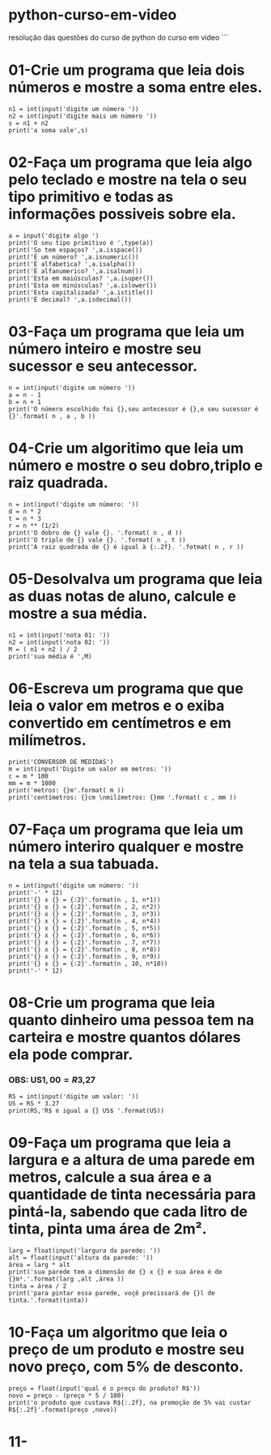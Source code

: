 # python-curso-em-video
resolução das questões do curso de python do curso em video 
´´´
# 01-Crie um programa que leia dois números e mostre a soma entre eles.

```
n1 = int(input('digite um número '))
n2 = int(input('digite mais um número '))
s = n1 + n2
print('a soma vale',s)
```

# 02-Faça um programa que leia algo pelo teclado e mostre na tela o seu tipo primitivo e todas as informações possiveis sobre ela.

```
a = input('digite algo ')
print('O seu tipo primitivo é ',type(a))
print('So tem espaços? ',a.isspace())
print('É um número? ',a.isnumeric())
print('É alfabetica? ',a.isalpha())
print('É alfanumerico? ',a.isalnum())
print('Esta em maiúsculas? ',a.isuper())
print('Esta em minúsculas? ',a.islower())
print('Esta capitalizada? ',a.istitle())
print('É decimal? ',a.isdecimal())
```

# 03-Faça um programa que leia um número inteiro e mostre seu sucessor e seu antecessor.

```
n = int(input('digite um número '))
a = n - 1
b = n + 1
print('O número escolhido foi {},seu antecessor é {},e seu sucessor é {}'.format( n , a , b ))
```

# 04-Crie um algoritimo que leia um número e mostre o seu dobro,triplo e raiz quadrada.

```
n = int(input('digite um número: '))
d = n * 2
t = n * 3
r = n ** (1/2)
print('O dobro de {} vale {}. '.format( n , d ))
print('O triplo de {} vale {}. '.format( n , t ))
print('A raiz quadrada de {} é igual à {:.2f}. '.fotmat( n , r ))
```

# 05-Desolvalva um programa que leia as duas notas de aluno, calcule e mostre a sua média.

```
n1 = int(input('nota 01: '))
n2 = int(input('nota 02: '))
M = ( n1 + n2 ) / 2
print('sua média é ',M)
```

# 06-Escreva um programa que que leia o valor em metros e o exiba convertido em centímetros e em milímetros.

```
print('CONVERSOR DE MEDIDAS')
m = int(input('Digite um valor em metros: '))
c = m * 100
mm = m * 1000
print('metros: {}m'.format( m ))
print('centímetros: {}cm \nmilímetros: {}mm '.format( c , mm ))
```

# 07-Faça um programa que leia um número interiro qualquer e mostre na tela a sua tabuada.

```
n = int(input('digite um número: '))
print('-' * 12)
print('{} x {} = {:2}'.format(n , 1, n*1))
print('{} x {} = {:2}'.format(n , 2, n*2))
print('{} x {} = {:2}'.format(n , 3, n*3))
print('{} x {} = {:2}'.format(n , 4, n*4))
print('{} x {} = {:2}'.format(n , 5, n*5))
print('{} x {} = {:2}'.format(n , 6, n*6))
print('{} x {} = {:2}'.format(n , 7, n*7))
print('{} x {} = {:2}'.format(n , 8, n*8))
print('{} x {} = {:2}'.format(n , 9, n*9))
print('{} x {} = {:2}'.format(n , 10, n*10))
print('-' * 12)
```

# 08-Crie um programa que leia quanto dinheiro uma pessoa tem na carteira e mostre quantos dólares ela pode comprar.
### OBS: US$1,00 = R$3,27 
```
RS = int(input('digite um valor: '))
US = RS * 3.27
print(RS,'R$ é igual a {} US$ '.format(US))
```


# 09-Faça um programa que leia a largura e a altura de uma parede em metros, calcule a sua área e a quantidade de tinta necessária para pintá-la, sabendo que cada litro de tinta, pinta uma área de 2m².

```
larg = float(input('largura da parede: '))
alt = float(input('altura da parede: '))
área = larg * alt
print('sua parede tem a dimensão de {} x {} e sua área é de {}m².'.format(larg ,alt ,área ))
tinta = área / 2
print('para pintar essa parede, voçê precissará de {}l de tinta.'.format(tinta))
```


# 10-Faça um algoritmo que leia o preço de um produto e mostre seu novo preço, com 5% de desconto.

```
preço = float(input('qual é o preço do produto? R$'))
novo = preço - (preço * 5 / 100)
print('o produto que custava R${:.2f}, na promoção de 5% vai custar R${:.2f}'.format(preço ,novo))
```


# 11-

